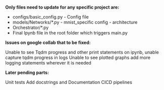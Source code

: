 **Only files need to update for any specific project are:**

- configs/basic_config.py - Config file
- models/Networks/*.py - mnist_specific config - architecture
- Orchestrator/*.py 
- Final Ipynb file in the root folder which triggers main.py


**Issues on google collab that to be fixed:**

Unable to see Tqdm progress and other print statements on ipynb, unable capture tqdm progress in logs
Unable to see plotted graphs
add more logging statements wherever it is needed

**Later pending parts:**

Unit tests
Add docstrings and Documentation 
CICD pipelines















